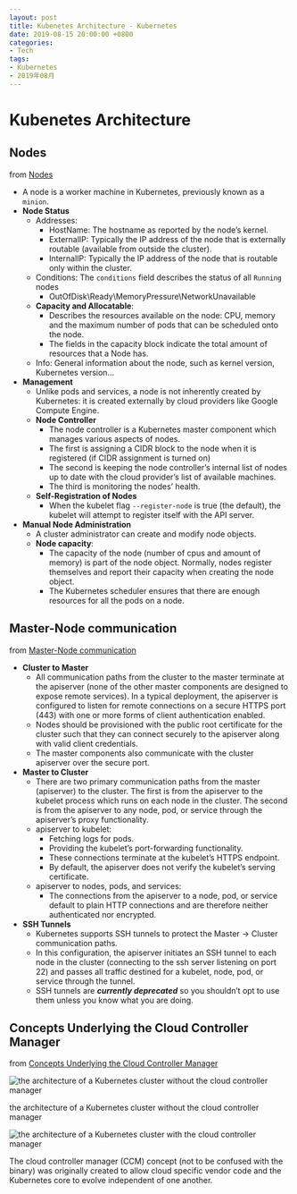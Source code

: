 ```yaml
---
layout: post
title: Kubenetes Architecture - Kubernetes
date: 2019-08-15 20:00:00 +0800
categories:
- Tech
tags:
- Kubernetes
- 2019年08月
---
```



# Kubenetes Architecture

## Nodes

from [Nodes](https://kubernetes.io/docs/concepts/architecture/nodes/)

- A node is a worker machine in Kubernetes, previously known as a `minion`.
- **Node Status**
	- Addresses: 
		- HostName: The hostname as reported by the node’s kernel.
		- ExternalIP: Typically the IP address of the node that is externally routable (available from outside the cluster).
		- InternalIP: Typically the IP address of the node that is routable only within the cluster.
	- Conditions: The `conditions` field describes the status of all `Running` nodes
		- OutOfDisk\Ready\MemoryPressure\NetworkUnavailable
	- **Capacity and Allocatable**:
		- Describes the resources available on the node: CPU, memory and the maximum number of pods that can be scheduled onto the node.
		- The fields in the capacity block indicate the total amount of resources that a Node has.
	- Info: General information about the node, such as kernel version, Kubernetes version...
- **Management**
	- Unlike pods and services, a node is not inherently created by Kubernetes: it is created externally by cloud providers like Google Compute Engine.
	- **Node Controller**
		- The node controller is a Kubernetes master component which manages various aspects of nodes.
		- The first is assigning a CIDR block to the node when it is registered (if CIDR assignment is turned on)
		- The second is keeping the node controller’s internal list of nodes up to date with the cloud provider’s list of available machines.
		- The third is monitoring the nodes’ health.
	- **Self-Registration of Nodes**
		- When the kubelet flag `--register-node` is true (the default), the kubelet will attempt to register itself with the API server.
- **Manual Node Administration**
	- A cluster administrator can create and modify node objects.
	- **Node capacity**: 
		- The capacity of the node (number of cpus and amount of memory) is part of the node object. Normally, nodes register themselves and report their capacity when creating the node object. 
		- The Kubernetes scheduler ensures that there are enough resources for all the pods on a node. 


## Master-Node communication

from [Master-Node communication](https://kubernetes.io/docs/concepts/architecture/master-node-communication/)


- **Cluster to Master**
	- All communication paths from the cluster to the master terminate at the apiserver (none of the other master components are designed to expose remote services). In a typical deployment, the apiserver is configured to listen for remote connections on a secure HTTPS port (443) with one or more forms of client authentication enabled. 
	- Nodes should be provisioned with the public root certificate for the cluster such that they can connect securely to the apiserver along with valid client credentials.
	- The master components also communicate with the cluster apiserver over the secure port.
- **Master to Cluster**
	- There are two primary communication paths from the master (apiserver) to the cluster. The first is from the apiserver to the kubelet process which runs on each node in the cluster. The second is from the apiserver to any node, pod, or service through the apiserver’s proxy functionality.
	- apiserver to kubelet:
		- Fetching logs for pods.
		- Providing the kubelet’s port-forwarding functionality.
		- These connections terminate at the kubelet’s HTTPS endpoint.
		- By default, the apiserver does not verify the kubelet’s serving certificate.
	- apiserver to nodes, pods, and services:
		- The connections from the apiserver to a node, pod, or service default to plain HTTP connections and are therefore neither authenticated nor encrypted.
- **SSH Tunnels**
	- Kubernetes supports SSH tunnels to protect the Master -> Cluster communication paths.
	- In this configuration, the apiserver initiates an SSH tunnel to each node in the cluster (connecting to the ssh server listening on port 22) and passes all traffic destined for a kubelet, node, pod, or service through the tunnel. 
	- SSH tunnels are ***currently deprecated*** so you shouldn’t opt to use them unless you know what you are doing.


## Concepts Underlying the Cloud Controller Manager

from [Concepts Underlying the Cloud Controller Manager](https://kubernetes.io/docs/concepts/architecture/cloud-controller/)

![the architecture of a Kubernetes cluster without the cloud controller manager](https://d33wubrfki0l68.cloudfront.net/e298a92e2454520dddefc3b4df28ad68f9b91c6f/70d52/images/docs/pre-ccm-arch.png)

the architecture of a Kubernetes cluster without the cloud controller manager

![the architecture of a Kubernetes cluster with the cloud controller manager](https://d33wubrfki0l68.cloudfront.net/518e18713c865fe67a5f23fc64260806d72b38f5/61d75/images/docs/post-ccm-arch.png)

The cloud controller manager (CCM) concept (not to be confused with the binary) was originally created to allow cloud specific vendor code and the Kubernetes core to evolve independent of one another.
